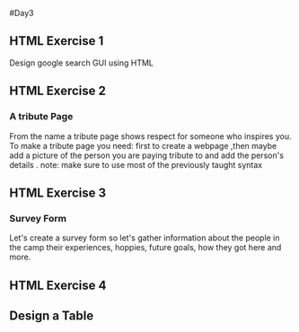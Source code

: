 #Day3

## HTML Exercise 1
Design google search GUI using HTML


## HTML Exercise 2
### **A tribute Page**
From the name a tribute page shows respect for someone who inspires you.
To make a tribute page you need:
first to create a webpage ,then maybe add a picture of the person you are paying tribute to and add the person's details .
note: make sure to use most of the previously taught syntax


## HTML Exercise 3
### **Survey Form**
Let's create a survey form
so let's gather information about the people in the camp their experiences, hoppies, future goals, how they got here
and more.

## HTML Exercise 4
## **Design a Table**
